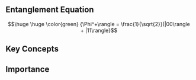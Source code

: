 
## Entanglement Equation 




$$\huge \huge \color{green} {\Phi^+\rangle = \frac{1}{\sqrt{2}}(|00\rangle + |11\rangle}$$  

## Key Concepts



## Importance
